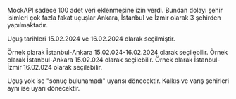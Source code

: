 MockAPI sadece 100 adet veri eklenmesine izin verdi. Bundan dolayı şehir isimleri çok fazla fakat uçuşlar
Ankara, İstanbul ve İzmir olarak 3 şehirden yapılmaktadır.

Uçuş tarihleri 15.02.2024 ve 16.02.2024 olarak seçilmiştir.

Örnek olarak İstanbul-Ankara 15.02.024-16.02.2024 olarak seçilebilir.
Örnek olarak İstanbul-Ankara 15.02.024 olarak seçilebilir.
Örnek olarak İstanbul-İzmir 16.02.024 olarak seçilebilir.

Uçuş yok ise "sonuç bulunamadı" uyarısı dönecektir.
Kalkış ve varış şehirleri aynı ise uyarı dönecektir.
